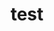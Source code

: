 ---
title: "test"
preview: "test" 
permalink: "/test" 
layout: post

categories: 
    - career
    - life
---